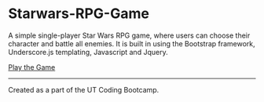 # Starwars-RPG-Game

A simple single-player Star Wars RPG game, where users can choose their character and battle all enemies. It is built in using the Bootstrap framework, Underscore.js templating, Javascript and Jquery.

[Play the Game](https://starwars-rpg.herokuapp.com/)

----
Created as a part of the UT Coding Bootcamp. 
